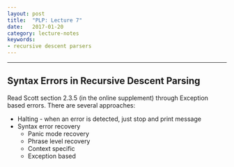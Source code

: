 ```yaml
---
layout: post
title:  "PLP: Lecture 7"
date:   2017-01-20
category: lecture-notes
keywords: 
- recursive descent parsers
---
```


<script type="text/javascript" async
  src="https://cdn.mathjax.org/mathjax/latest/MathJax.js?config=TeX-MML-AM_CHTML">
</script>

<script type="text/x-mathjax-config">
MathJax.Hub.Config({
  TeX: { equationNumbers: { autoNumber: "AMS" } },
  tex2jax: {inlineMath: [['$','$'], ['\\(','\\)']]}
});
</script>

---

## Syntax Errors in Recursive Descent Parsing

Read Scott section 2.3.5 (in the online supplement) through Exception based errors. 
There are several approaches:

* Halting - when an error is detected, just stop and print message
* Syntax error recovery
    * Panic mode recovery
    * Phrase level recovery
    * Context specific
    * Exception based